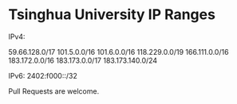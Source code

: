 Tsinghua University IP Ranges
====================================

IPv4:

59.66.128.0/17
101.5.0.0/16
101.6.0.0/16
118.229.0.0/19
166.111.0.0/16
183.172.0.0/16
183.173.0.0/17
183.173.140.0/24

IPv6:
2402:f000::/32

Pull Requests are welcome.

